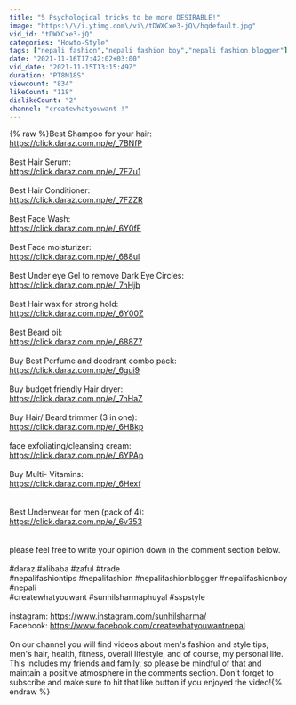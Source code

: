 ```yaml
---
title: "5 Psychological tricks to be more DESIRABLE!"
image: "https:\/\/i.ytimg.com\/vi\/tDWXCxe3-jQ\/hqdefault.jpg"
vid_id: "tDWXCxe3-jQ"
categories: "Howto-Style"
tags: ["nepali fashion","nepali fashion boy","nepali fashion blogger"]
date: "2021-11-16T17:42:02+03:00"
vid_date: "2021-11-15T13:15:49Z"
duration: "PT8M18S"
viewcount: "834"
likeCount: "118"
dislikeCount: "2"
channel: "createwhatyouwant !"
---
```

{% raw %}Best Shampoo for your hair:<br /><a rel="nofollow" target="blank" href="https://click.daraz.com.np/e/_7BNfP">https://click.daraz.com.np/e/_7BNfP</a><br /><br />Best Hair Serum:<br /><a rel="nofollow" target="blank" href="https://click.daraz.com.np/e/_7FZu1">https://click.daraz.com.np/e/_7FZu1</a><br /><br />Best Hair Conditioner:<br /><a rel="nofollow" target="blank" href="https://click.daraz.com.np/e/_7FZZR">https://click.daraz.com.np/e/_7FZZR</a><br /><br />Best Face Wash:<br /><a rel="nofollow" target="blank" href="https://click.daraz.com.np/e/_6Y0fF">https://click.daraz.com.np/e/_6Y0fF</a><br /><br />Best Face moisturizer:<br /><a rel="nofollow" target="blank" href="https://click.daraz.com.np/e/_688ul">https://click.daraz.com.np/e/_688ul</a><br /><br />Best Under eye Gel to remove Dark Eye Circles:<br /><a rel="nofollow" target="blank" href="https://click.daraz.com.np/e/_7nHjb">https://click.daraz.com.np/e/_7nHjb</a><br /><br />Best Hair wax for strong hold:<br /><a rel="nofollow" target="blank" href="https://click.daraz.com.np/e/_6Y00Z">https://click.daraz.com.np/e/_6Y00Z</a><br /><br />Best Beard oil:<br /><a rel="nofollow" target="blank" href="https://click.daraz.com.np/e/_688Z7">https://click.daraz.com.np/e/_688Z7</a><br /><br />Buy Best Perfume and deodrant combo pack:<br /><a rel="nofollow" target="blank" href="https://click.daraz.com.np/e/_6gui9">https://click.daraz.com.np/e/_6gui9</a><br /><br />Buy budget friendly Hair dryer:<br /><a rel="nofollow" target="blank" href="https://click.daraz.com.np/e/_7nHaZ">https://click.daraz.com.np/e/_7nHaZ</a><br /><br />Buy Hair/ Beard trimmer (3 in one):<br /><a rel="nofollow" target="blank" href="https://click.daraz.com.np/e/_6HBkp">https://click.daraz.com.np/e/_6HBkp</a><br /><br />face exfoliating/cleansing cream:<br /><a rel="nofollow" target="blank" href="https://click.daraz.com.np/e/_6YPAp">https://click.daraz.com.np/e/_6YPAp</a><br /><br />Buy Multi- Vitamins:<br /><a rel="nofollow" target="blank" href="https://click.daraz.com.np/e/_6Hexf">https://click.daraz.com.np/e/_6Hexf</a><br /><br /><br />Best Underwear for men (pack of 4):<br /><a rel="nofollow" target="blank" href="https://click.daraz.com.np/e/_6v353">https://click.daraz.com.np/e/_6v353</a><br /><br /><br />please feel free to write your opinion down in the comment section below.<br /><br />#daraz #alibaba #zaful #trade<br />#nepalifashiontips #nepalifashion  #nepalifashionblogger #nepalifashionboy #nepali<br />#createwhatyouwant #sunhilsharmaphuyal #sspstyle<br /><br />instagram: <a rel="nofollow" target="blank" href="https://www.instagram.com/sunhilsharma/">https://www.instagram.com/sunhilsharma/</a><br />Facebook: <a rel="nofollow" target="blank" href="https://www.facebook.com/createwhatyouwantnepal">https://www.facebook.com/createwhatyouwantnepal</a><br /><br />On our channel you will find videos about men's fashion and style tips, men's hair, health, fitness, overall lifestyle, and of course, my personal life. This includes my friends and family, so please be mindful of that and maintain a positive atmosphere in the comments section. Don't forget to subscribe and make sure to hit that like button if you enjoyed the video!{% endraw %}
